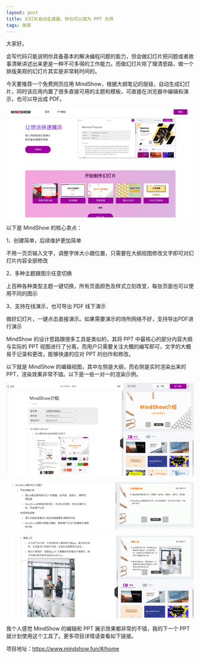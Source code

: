 ```yaml
---
layout: post
title: 幻灯片自动生成器，你也可以成为 PPT 大师
tags: 效率
---
```


大家好。

会写代码只能说明你具备基本的解决编程问题的能力，但会做幻灯片把问题或者故事清晰讲述出来更是一种不可多得的工作能力。而做幻灯片除了理清思路，做一个排版美观的幻灯片其实是非常耗时间的。

今天要推荐一个免费网页应用 MindShow，根据大纲笔记的层级，自动生成幻灯片，同时该应用内置了很多直接可用的主题和模板，可直接在浏览器中编辑和演示，也可以导出成 PDF。

![image-20221204210609991](https://raw.githubusercontent.com/ZhuPeng/pic/master/images/compress_image-20221204210609991.png)

以下是 MindShow 的核心卖点：

1、创建简单，后续维护更加简单

不用一页页输入文字，调整字体大小跟位置，只需要在大纲视图修改文字即可对幻灯片内容全部修改

2、多种主题跟图示任意切换

上百种各种类型主题一键切换，所有页面颜色及样式立刻改变，每张页面也可以使用不同的图示

3、支持在线演示，也可导出 PDF 线下演示

做好幻灯片，一键点击直接演示。如果需要演示的场所网络不好，支持导出PDF进行演示

MindShow 的设计思路跟很多工具是类似的，其将 PPT 中最核心的部分内容大纲与实际的 PPT 视图进行了分离，而用户只需要关注大概的编写即可，文字的大概易于记录和更改，能够快速的应对 PPT 的创作和修改。

以下就是 MindShow 的编辑视图，其中左侧是大纲，而右侧是实时渲染出来的 PPT，渲染效果非常不错。以下是一些一对一的渲染示例。

![image-20221204210918815](https://raw.githubusercontent.com/ZhuPeng/pic/master/images/compress_image-20221204210918815.png)

![image-20221204211102141](https://raw.githubusercontent.com/ZhuPeng/pic/master/images/compress_image-20221204211102141.png)

![image-20221204211119858](https://raw.githubusercontent.com/ZhuPeng/pic/master/images/compress_image-20221204211119858.png)

我个人感觉 MindShow 的编辑和 PPT 展示效果都非常的不错，我的下一个 PPT 就计划使用这个工具了。更多项目详情请查看如下链接。

项目地址：https://www.mindshow.fun/#/home
